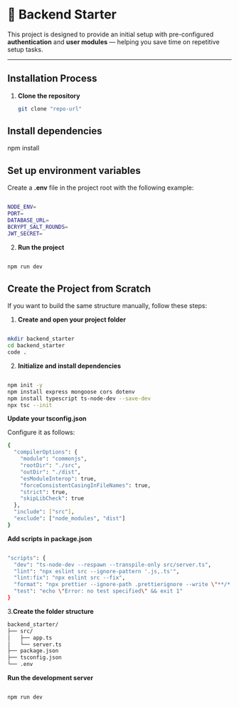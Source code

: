 # 🧩 Backend Starter

This project is designed to provide an initial setup with pre-configured **authentication** and **user modules** — helping you save time on repetitive setup tasks.

---

##  Installation Process

1. **Clone the repository**
   ```bash
   git clone "repo-url"
## Install dependencies

npm install

## Set up environment variables

Create a <b>.env</b> file in the project root with the following example:

```bash

NODE_ENV=
PORT=
DATABASE_URL=
BCRYPT_SALT_ROUNDS=
JWT_SECRET=

```

2. **Run the project**

```bash

npm run dev
``` 

## Create the Project from Scratch

If you want to build the same structure manually, follow these steps:

1. **Create and open your project folder**

```bash

mkdir backend_starter
cd backend_starter
code .
```
2. **Initialize and install dependencies**

```bash

npm init -y
npm install express mongoose cors dotenv
npm install typescript ts-node-dev --save-dev
npx tsc --init

```
**Update your tsconfig.json**

Configure it as follows:

```bash
{
  "compilerOptions": {
    "module": "commonjs",
    "rootDir": "./src",
    "outDir": "./dist",
    "esModuleInterop": true,
    "forceConsistentCasingInFileNames": true,
    "strict": true,
    "skipLibCheck": true
  },
  "include": ["src"],
  "exclude": ["node_modules", "dist"]
}
```
**Add scripts in package.json**

```bash

"scripts": {
  "dev": "ts-node-dev --respawn --transpile-only src/server.ts",
  "lint": "npx eslint src --ignore-pattern '.js,.ts'",
  "lint:fix": "npx eslint src --fix",
  "format": "npx prettier --ignore-path .prettierignore --write \"**/*.{js,ts,json}\"",
  "test": "echo \"Error: no test specified\" && exit 1"
}
```
3.**Create the folder structure**


```bash
backend_starter/
├── src/
│   ├── app.ts
│   └── server.ts
├── package.json
├── tsconfig.json
└── .env

```
**Run the development server**

```bash

npm run dev
```